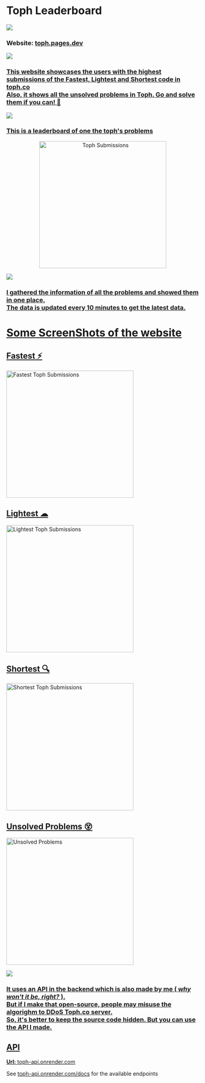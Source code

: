 <h1>Toph Leaderboard</h1>
<img src="https://user-images.githubusercontent.com/73097560/115834477-dbab4500-a447-11eb-908a-139a6edaec5c.gif">

<h3>Website: <a href="https://toph.pages.dev">toph.pages.dev </h3>
<img src="https://user-images.githubusercontent.com/73097560/115834477-dbab4500-a447-11eb-908a-139a6edaec5c.gif">

<h3>This website showcases the users with the highest submissions of the Fastest, Lightest and Shortest code in toph.co
  <br> Also, it shows all the unsolved problems in Toph. Go and solve them if you can! 👀
</h3>
<img src="https://user-images.githubusercontent.com/73097560/115834477-dbab4500-a447-11eb-908a-139a6edaec5c.gif">

<h3>This is a leaderboard of one the toph's problems</h3>
<p align="center">
  <img height="333px" src="https://graph.org/file/5fa14c1283833a3f50a72.png"
    alt="Toph Submissions" />
</p>
<img src="https://user-images.githubusercontent.com/73097560/115834477-dbab4500-a447-11eb-908a-139a6edaec5c.gif">

<h3>I gathered the information of all the problems and showed them in one place. <br> The data is updated every 10
  minutes to get the latest data. </h3>
<h1>Some ScreenShots of the website</h1>
<p align="center">
<h2>Fastest ⚡</h2>
<img height="333px" src="https://graph.org/file/b1693e066639192c8875e.png"
  alt="Fastest Toph Submissions" />
<h2>Lightest ☁</h2>
<img height="333px" src="https://graph.org/file/a42967a8b6dad13eda44a.png"
  alt="Lightest Toph Submissions" />
<h2>Shortest  🔍</h2>
<img height="333px" src="https://graph.org/file/cede2c749de2cbea241ca.png"
  alt="Shortest Toph Submissions" />
<h2>Unsolved Problems 😵</h2>
<img height="333px" src="https://graph.org/file/57e111d334be8c6d111f1.png"
  alt="Unsolved Problems" />
</p>

<img src="https://user-images.githubusercontent.com/73097560/115834477-dbab4500-a447-11eb-908a-139a6edaec5c.gif">

<h3>It uses an API in the backend which is also made by me ( <i>why won't it be, right?</i> ).
<br>
But if I make that open-source, people may misuse the algorighm to DDoS Toph.co server. <br>
So, it's better to keep the source code hidden. But you can use the API I made.
</h3>

<h2>API</h2>
<p>
<b>Url:</b> <a href="https://toph-api.onrender.com">toph-api.onrender.com</a>

See <a href="https://toph-api.onrender.com/docs">toph-api.onrender.com/docs</a> for the available endpoints</p>
